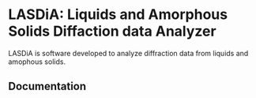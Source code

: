 # LASDiA: Liquids and Amorphous Solids Diffaction data Analyzer

LASDiA is software developed to analyze diffraction data from liquids and amophous solids.

## Documentation
